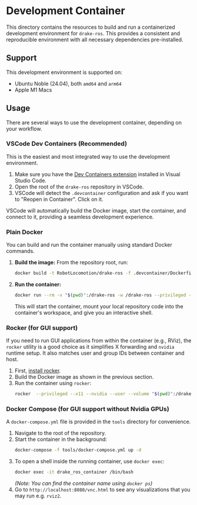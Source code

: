 # Development Container

This directory contains the resources to build and run a containerized development environment for `drake-ros`.
This provides a consistent and reproducible environment with all necessary dependencies pre-installed.

## Support

This development environment is supported on:
  - Ubuntu Noble (24.04), both `amd64` and `arm64`
  - Apple M1 Macs

## Usage

There are several ways to use the development container, depending on your workflow.

### VSCode Dev Containers (Recommended)

This is the easiest and most integrated way to use the development environment.

1.  Make sure you have the [Dev Containers extension](https://marketplace.visualstudio.com/items?itemName=ms-vscode-remote.remote-containers) installed in Visual Studio Code.
2.  Open the root of the `drake-ros` repository in VSCode.
3.  VSCode will detect the `.devcontainer` configuration and ask if you want to "Reopen in Container". Click on it.

VSCode will automatically build the Docker image, start the container, and connect to it, providing a seamless development experience.

### Plain Docker

You can build and run the container manually using standard Docker commands.

1.  **Build the image:** From the repository root, run:
    ```bash
    docker build -t RobotLocomotion/drake-ros -f .devcontainer/Dockerfile .
    ```

2.  **Run the container:**
    ```bash
    docker run --rm -v "$(pwd)":/drake-ros -w /drake-ros --privileged -it RobotLocomotion/drake-ros
    ```
    This will start the container, mount your local repository code into the container's workspace, and give you an interactive shell.

### Rocker (for GUI support)

If you need to run GUI applications from within the container (e.g., RViz), the `rocker` utility is a good choice as it simplifies X forwarding
and `nvidia` runtime setup. It also matches user and group IDs between container and host.

1.  First, [install rocker](https://github.com/osrf/rocker).
2.  Build the Docker image as shown in the previous section.
3.  Run the container using `rocker`:
    ```bash
    rocker  --privileged --x11 --nvidia --user --volume "$(pwd)":/drake-ros -- RobotLocomotion/drake-ros
    ```

### Docker Compose (for GUI support without Nvidia GPUs)

A `docker-compose.yml` file is provided in the `tools` directory for convenience.

1.  Navigate to the root of the repository.
2.  Start the container in the background:
    ```bash
    docker-compose -f tools/docker-compose.yml up -d
    ```
3.  To open a shell inside the running container, use `docker exec`:
    ```bash
    docker exec -it drake_ros_container /bin/bash
    ```
    *(Note: You can find the container name using `docker ps`)*
4.  Go to `http://localhost:8080/vnc.html` to see any visualizations that you may run e.g. `rviz2`.
